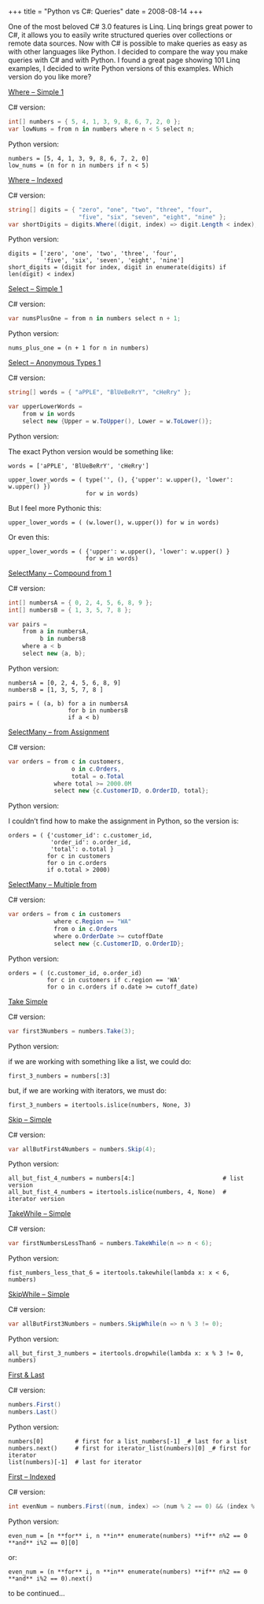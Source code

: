 +++
title = "Python vs C#: Queries"
date = 2008-08-14
+++

One of the most beloved C# 3.0 features is Linq. Linq brings great power to C#, it allows you to easily write structured queries over collections or remote data sources. Now with C# is possible to make queries as easy as with other languages like Python. I decided to compare the way you make queries with C# and with Python. I found a great page showing 101 Linq examples, I decided to write Python versions of this examples. Which version do you like more?

[Where – Simple 1](http://msdn.microsoft.com/en-us/vcsharp/aa336760#WhereSimple1)

C# version:

```cs
int[] numbers = { 5, 4, 1, 3, 9, 8, 6, 7, 2, 0 };
var lowNums = from n in numbers where n < 5 select n;
```

Python version:

```cpy
numbers = [5, 4, 1, 3, 9, 8, 6, 7, 2, 0]
low_nums = (n for n in numbers if n < 5)
```

[Where – Indexed](http://msdn.microsoft.com/en-us/vcsharp/aa336760#WhereIndexed)

C# version:

```cs
string[] digits = { "zero", "one", "two", "three", "four",
                    "five", "six", "seven", "eight", "nine" };
var shortDigits = digits.Where((digit, index) => digit.Length < index);
```

Python version:

```cpy
digits = ['zero', 'one', 'two', 'three', 'four',
          'five', 'six', 'seven', 'eight', 'nine']
short_digits = (digit for index, digit in enumerate(digits) if len(digit) < index)
```

[Select – Simple 1](http://msdn.microsoft.com/en-us/vcsharp/aa336758#SelectSimple1)

C# version:

```cs
var numsPlusOne = from n in numbers select n + 1;
```

Python version:


```cpy
nums_plus_one = (n + 1 for n in numbers)
```

[Select – Anonymous Types 1](http://msdn.microsoft.com/en-us/vcsharp/aa336758#SelectAnonymousTypes1)

C# version:

```cs
string[] words = { "aPPLE", "BlUeBeRrY", "cHeRry" };

var upperLowerWords =
    from w in words
    select new {Upper = w.ToUpper(), Lower = w.ToLower()};
```

Python version:

The exact Python version would be something like:

```cpy
words = ['aPPLE', 'BlUeBeRrY', 'cHeRry']

upper_lower_words = ( type('', (), {'upper': w.upper(), 'lower': w.upper() })
                      for w in words)
```

But I feel more Pythonic this:

```cpy
upper_lower_words = ( (w.lower(), w.upper()) for w in words)
```

Or even this:

```cpy
upper_lower_words = ( {'upper': w.upper(), 'lower': w.upper() }
                      for w in words)
```

[SelectMany – Compound from 1](http://msdn.microsoft.com/en-us/vcsharp/aa336758#SelectManyCompoundfrom1)

C# version:

```cs
int[] numbersA = { 0, 2, 4, 5, 6, 8, 9 };
int[] numbersB = { 1, 3, 5, 7, 8 };

var pairs =
    from a in numbersA,
         b in numbersB
    where a < b
    select new {a, b};
```

Python version:

```cpy
numbersA = [0, 2, 4, 5, 6, 8, 9]
numbersB = [1, 3, 5, 7, 8 ]

pairs = ( (a, b) for a in numbersA
                 for b in numbersB
                 if a < b)
```

[SelectMany – from Assignment](http://msdn.microsoft.com/en-us/vcsharp/aa336758.aspx#SelectManyfromAssignment)

C# version:

```cs
var orders = from c in customers,
                  o in c.Orders,
                  total = o.Total
             where total >= 2000.0M
             select new {c.CustomerID, o.OrderID, total};
```

Python version:

I couldn’t find how to make the assignment in Python, so the version is:

```cpy
orders = ( {'customer_id': c.customer_id,
            'order_id': o.order_id,
            'total': o.total }
           for c in customers
           for o in c.orders
           if o.total > 2000)
```

[SelectMany – Multiple from](http://msdn.microsoft.com/en-us/vcsharp/aa336758#SelectManyMultiplefrom)

C# version:

```cs
var orders = from c in customers
             where c.Region == "WA"
             from o in c.Orders
             where o.OrderDate >= cutoffDate
             select new {c.CustomerID, o.OrderID};
```

Python version:

```cpy
orders = ( (c.customer_id, o.order_id)
           for c in customers if c.region == 'WA'
           for o in c.orders if o.date >= cutoff_date)
```

[Take Simple](http://msdn.microsoft.com/en-us/vcsharp/aa336757#TakeSimple)

C# version:

```cs
var first3Numbers = numbers.Take(3);
```

Python version:

if we are working with something like a list, we could do:

```cpy
first_3_numbers = numbers[:3]
```

but, if we are working with iterators, we must do:

```cpy
first_3_numbers = itertools.islice(numbers, None, 3)
```

[Skip – Simple](http://msdn.microsoft.com/en-us/vcsharp/aa336757#SkipSimple)

C# version:

```cs
var allButFirst4Numbers = numbers.Skip(4);
```

Python version:

```cpy
all_but_fist_4_numbers = numbers[4:]                         # list version
all_but_fist_4_numbers = itertools.islice(numbers, 4, None)  # iterator version
```

[TakeWhile – Simple](http://msdn.microsoft.com/en-us/vcsharp/aa336757#TakeWhileSimple)

C# version:

```cs
var firstNumbersLessThan6 = numbers.TakeWhile(n => n < 6);
```

Python version:

```cpy
fist_numbers_less_that_6 = itertools.takewhile(lambda x: x < 6, numbers)
```

[SkipWhile – Simple](http://msdn.microsoft.com/en-us/vcsharp/aa336757#SkipWhileSimple)

C# version:

```cs
var allButFirst3Numbers = numbers.SkipWhile(n => n % 3 != 0);
```

Python version:

```cpy
all_but_first_3_numbers = itertools.dropwhile(lambda x: x % 3 != 0, numbers)
```

[First & Last](http://msdn.microsoft.com/en-us/vcsharp/aa336750#FirstSimple)

C# version:

```cs
numbers.First()
numbers.Last()
```

Python version:

```cpy
numbers[0]         # first for a list_numbers[-1] _# last for a list
numbers.next()     # first for iterator_list(numbers)[0] _# first for iterator
list(numbers)[-1]  # last for iterator
```

[First – Indexed](http://msdn.microsoft.com/en-us/vcsharp/aa336750#FirstIndexed)

C# version:

```cs
int evenNum = numbers.First((num, index) => (num % 2 == 0) && (index % 2 == 0));
```

Python version:

```cpy
even_num = [n **for** i, n **in** enumerate(numbers) **if** n%2 == 0 **and** i%2 == 0][0]
```

or:

```cpy
even_num = (n **for** i, n **in** enumerate(numbers) **if** n%2 == 0 **and** i%2 == 0).next()
```

to be continued…
